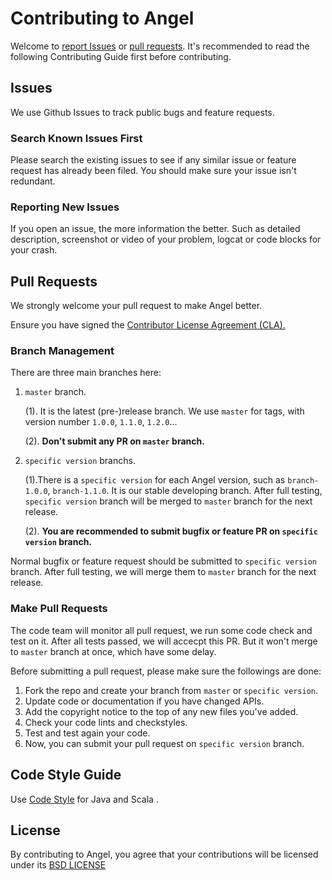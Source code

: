 # Contributing to Angel
Welcome to [report Issues](https://github.com/Tencent/angel/issues) or [pull requests](https://github.com/Tencent/angel/pulls). It's recommended to read the following Contributing Guide first before contributing. 


## Issues
We use Github Issues to track public bugs and feature requests.

### Search Known Issues First
Please search the existing issues to see if any similar issue or feature request has already been filed. You should make sure your issue isn't redundant.

### Reporting New Issues
If you open an issue, the more information the better. Such as detailed description, screenshot or video of your problem, logcat or code blocks for your crash.

## Pull Requests
We strongly welcome your pull request to make Angel better. 

Ensure you have signed the [Contributor License Agreement (CLA).](master/CLA.md)


### Branch Management
There are three main branches here:

1. `master` branch.

	(1). It is the latest (pre-)release branch. We use `master` for tags, with version number `1.0.0`, `1.1.0`, `1.2.0`...

	(2). **Don't submit any PR on `master` branch.**
	
2. `specific version` branchs. 

	(1).There is a `specific version` for each Angel version, such as `branch-1.0.0`, `branch-1.1.0`. It is our stable developing	 branch. After full testing, `specific version` branch will be merged to `master` branch for the next release.

	(2). **You are recommended to submit bugfix or feature PR on `specific version` branch.**


Normal bugfix or feature request should be submitted to `specific version` branch. After full testing, we will merge them to `master` branch for the next release. 


### Make Pull Requests
The code team will monitor all pull request, we run some code check and test on it. After all tests passed, we will accecpt this PR. But it won't merge to `master` branch at once, which have some delay.

Before submitting a pull request, please make sure the followings are done:

1. Fork the repo and create your branch from `master` or `specific version`.
2. Update code or documentation if you have changed APIs.
3. Add the copyright notice to the top of any new files you've added.
4. Check your code lints and checkstyles.
5. Test and test again your code.
6. Now, you can submit your pull request on  `specific version` branch.

## Code Style Guide
Use [Code Style](https://github.com/Tencent/angel/blob/master/dev/checkstyle.xml) for Java and Scala .

## License
By contributing to Angel, you agree that your contributions will be licensed
under its [BSD LICENSE](https://github.com/Tencent/angel/blob/master/LICENSE)
